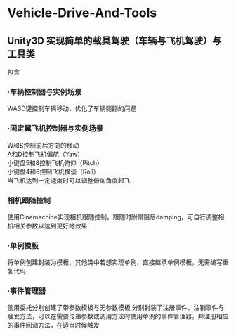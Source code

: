 # Vehicle-Drive-And-Tools
## Unity3D 实现简单的载具驾驶（车辆与飞机驾驶）与工具类  
包含  
### ·车辆控制器与实例场景  
WASD键控制车辆移动，优化了车辆侧翻的问题

### ·固定翼飞机控制器与实例场景  
W和S控制前后方向的移动  
A和D控制飞机偏航（Yaw）  
小键盘5和8控制飞机俯仰（Pitch）  
小键盘4和6控制飞机横滚（Roll）  
当飞机达到一定速度时可以调整俯仰角度起飞

### 相机跟随控制
使用Cinemachine实现相机跟随控制，跟随时附带阻尼damping，可自行调整相机相关参数以达到更好地效果

### ·单例模板  
将单例创建封装为模板，其他类中若想实现单例，直接继承单例模板，无需编写重复代码

### ·事件管理器  
使用委托分别创建了带参数模板与无参数模板
分别封装了注册事件、注销事件与触发方法，可以在需要传递参数或调用方法时使用单例的事件管理器，并注册相应的事件回调方法，在适当时候触发


